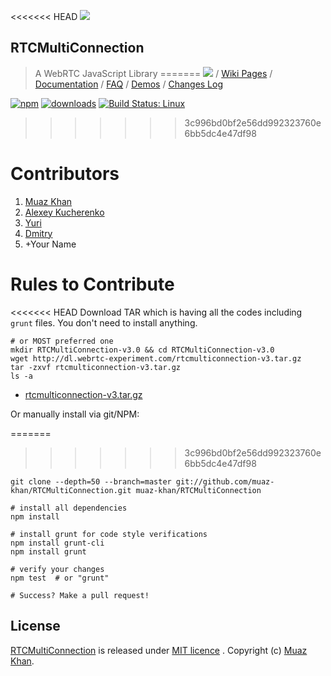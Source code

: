 <<<<<<< HEAD
<a href="https://github.com/muaz-khan/RTCMultiConnection"><img src="https://i.imgur.com/MFfRBSM.png" /></a>

## RTCMultiConnection

> A WebRTC JavaScript Library
=======
<a href="https://github.com/muaz-khan/RTCMultiConnection"><img src="https://i.imgur.com/MFfRBSM.png" /></a> / <a href="https://github.com/muaz-khan/RTCMultiConnection/wiki">Wiki Pages</a> / <a href="http://www.rtcmulticonnection.org/docs/">Documentation</a> / <a href="http://www.rtcmulticonnection.org/FAQ/">FAQ</a> / <a href="https://www.webrtc-experiment.com/RTCMultiConnection/">Demos</a> / <a href="http://www.rtcmulticonnection.org/changes-log/">Changes Log</a>

[![npm](https://img.shields.io/npm/v/rtcmulticonnection.svg)](https://npmjs.org/package/rtcmulticonnection) [![downloads](https://img.shields.io/npm/dm/rtcmulticonnection.svg)](https://npmjs.org/package/rtcmulticonnection) [![Build Status: Linux](https://travis-ci.org/muaz-khan/RTCMultiConnection.png?branch=master)](https://travis-ci.org/muaz-khan/RTCMultiConnection)
>>>>>>> 3c996bd0bf2e56dd992323760e6bb5dc4e47df98

# Contributors

1. [Muaz Khan](https://github.com/muaz-khan)
2. [Alexey Kucherenko](https://github.com/killmenot)
3. [Yuri](https://github.com/Yuripetusko)
4. [Dmitry](https://github.com/Reptoh)
5. +Your Name

# Rules to Contribute

<<<<<<< HEAD
Download TAR which is having all the codes including `grunt` files. You don't need to install anything.

```
# or MOST preferred one
mkdir RTCMultiConnection-v3.0 && cd RTCMultiConnection-v3.0
wget http://dl.webrtc-experiment.com/rtcmulticonnection-v3.tar.gz
tar -zxvf rtcmulticonnection-v3.tar.gz
ls -a
```

* [rtcmulticonnection-v3.tar.gz](http://dl.webrtc-experiment.com/rtcmulticonnection-v3.tar.gz)

Or manually install via git/NPM:

=======
>>>>>>> 3c996bd0bf2e56dd992323760e6bb5dc4e47df98
```
git clone --depth=50 --branch=master git://github.com/muaz-khan/RTCMultiConnection.git muaz-khan/RTCMultiConnection

# install all dependencies
npm install

# install grunt for code style verifications
npm install grunt-cli
npm install grunt

# verify your changes
npm test  # or "grunt"

# Success? Make a pull request!
```

## License

[RTCMultiConnection](https://github.com/muaz-khan/RTCMultiConnection) is released under [MIT licence](https://github.com/muaz-khan/RTCMultiConnection/blob/master/LICENSE.md) . Copyright (c) [Muaz Khan](http://www.MuazKhan.com/).
